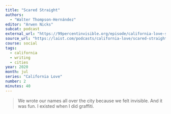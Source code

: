 ```yaml
---
title: "Scared Straight"
authors:
  - "Walter Thompson-Hernández"
editor: "Arwen Nicks"
subcat: podcast
external_url: "https://99percentinvisible.org/episode/california-love-scared-straight/"
source_url: "https://laist.com/podcasts/california-love/scared-straight"
course: social
tags:
  - california
  - writing
  - cities
year: 2020
month: jul
series: "California Love"
number: 2
minutes: 40
---
```


> We wrote our names all over the city because we felt invisible. And it was fun.
I existed when I did graffiti.
